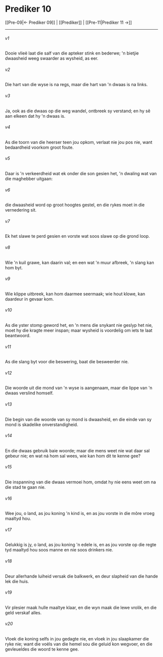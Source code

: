 # Prediker 10

[[Pre-09|← Prediker 09]] | [[Prediker]] | [[Pre-11|Prediker 11 →]]
***

###### v1
Dooie vlieë laat die salf van die apteker stink en bederwe; 'n bietjie dwaasheid weeg swaarder as wysheid, as eer. 
###### v2
Die hart van die wyse is na regs, maar die hart van 'n dwaas is na links. 
###### v3
Ja, ook as die dwaas op die weg wandel, ontbreek sy verstand; en hy sê aan elkeen dat hy 'n dwaas is. 
###### v4
As die toorn van die heerser teen jou opkom, verlaat nie jou pos nie, want bedaardheid voorkom groot foute. 
###### v5
Daar is 'n verkeerdheid wat ek onder die son gesien het, 'n dwaling wat van die maghebber uitgaan: 
###### v6
die dwaasheid word op groot hoogtes gestel, en die rykes moet in die vernedering sit. 
###### v7
Ek het slawe te perd gesien en vorste wat soos slawe op die grond loop. 
###### v8
Wie 'n kuil grawe, kan daarin val; en een wat 'n muur afbreek, 'n slang kan hom byt. 
###### v9
Wie klippe uitbreek, kan hom daarmee seermaak; wie hout klowe, kan daardeur in gevaar kom. 
###### v10
As die yster stomp geword het, en 'n mens die snykant nie geslyp het nie, moet hy die kragte meer inspan; maar wysheid is voordelig om iets te laat beantwoord. 
###### v11
As die slang byt voor die beswering, baat die besweerder nie. 
###### v12
Die woorde uit die mond van 'n wyse is aangenaam, maar die lippe van 'n dwaas verslind homself. 
###### v13
Die begin van die woorde van sy mond is dwaasheid, en die einde van sy mond is skadelike onverstandigheid. 
###### v14
En die dwaas gebruik baie woorde; maar die mens weet nie wat daar sal gebeur nie; en wat ná hom sal wees, wie kan hom dit te kenne gee? 
###### v15
Die inspanning van die dwaas vermoei hom, omdat hy nie eens weet om na die stad te gaan nie. 
###### v16
Wee jou, o land, as jou koning 'n kind is, en as jou vorste in die môre vroeg maaltyd hou. 
###### v17
Gelukkig is jy, o land, as jou koning 'n edele is, en as jou vorste op die regte tyd maaltyd hou soos manne en nie soos drinkers nie. 
###### v18
Deur allerhande luiheid versak die balkwerk, en deur slapheid van die hande lek die huis. 
###### v19
Vir plesier maak hulle maaltye klaar, en die wyn maak die lewe vrolik, en die geld verskaf alles. 
###### v20
Vloek die koning selfs in jou gedagte nie, en vloek in jou slaapkamer die ryke nie; want die voëls van die hemel sou die geluid kon wegvoer, en die gevleueldes die woord te kenne gee. 
